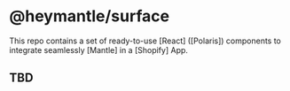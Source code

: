 # @heymantle/surface

This repo contains a set of ready-to-use [React] ([Polaris]) components to integrate seamlessly [Mantle] in a [Shopify] App.

## TBD

